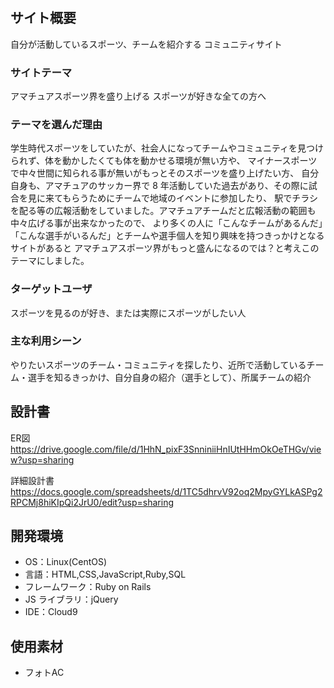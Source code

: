 # <Players>

## サイト概要
自分が活動しているスポーツ、チームを紹介する コミュニティサイト

### サイトテーマ

アマチュアスポーツ界を盛り上げる
スポーツが好きな全ての方へ

### テーマを選んだ理由

学生時代スポーツをしていたが、社会人になってチームやコミュニティを見つけられず、体を動かしたくても体を動かせる環境が無い方や、
マイナースポーツで中々世間に知られる事が無いがもっとそのスポーツを盛り上げたい方、
自分自身も、アマチュアのサッカー界で 8 年活動していた過去があり、その際に試合を見に来てもらうためにチームで地域のイベントに参加したり、
駅でチラシを配る等の広報活動をしていました。アマチュアチームだと広報活動の範囲も中々広げる事が出来なかったので、
より多くの人に「こんなチームがあるんだ」「こんな選手がいるんだ」とチームや選手個人を知り興味を持つきっかけとなるサイトがあると
アマチュアスポーツ界がもっと盛んになるのでは？と考えこのテーマにしました。

### ターゲットユーザ

スポーツを見るのが好き、または実際にスポーツがしたい人

### 主な利用シーン

やりたいスポーツのチーム・コミュニティを探したり、近所で活動しているチーム・選手を知るきっかけ、自分自身の紹介（選手として）、所属チームの紹介

## 設計書

ER図　https://drive.google.com/file/d/1HhN_pixF3SnniniiHnIUtHHmOkOeTHGv/view?usp=sharing

詳細設計書　https://docs.google.com/spreadsheets/d/1TC5dhrvV92oq2MpyGYLkASPg2RPCMj8hiKIpQi2JrU0/edit?usp=sharing


## 開発環境

- OS：Linux(CentOS)
- 言語：HTML,CSS,JavaScript,Ruby,SQL
- フレームワーク：Ruby on Rails
- JS ライブラリ：jQuery
- IDE：Cloud9

## 使用素材
- フォトAC
